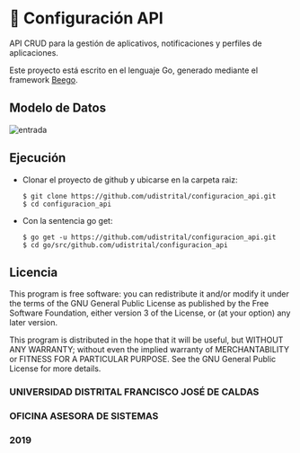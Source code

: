 # :bookmark_tabs: Configuración API

API CRUD para la gestión de aplicativos, notificaciones y perfiles de aplicaciones.  

Este proyecto está escrito en el lenguaje Go, generado mediante el framework [Beego](https://beego.me/).

## Modelo de Datos
![entrada](https://github.com/udistrital/configuracion_api/blob/dev/sql/configuracion_schema_v2.png)

## Ejecución

- Clonar el proyecto de github y ubicarse en la carpeta raiz:
  ```
  $ git clone https://github.com/udistrital/configuracion_api.git
  $ cd configuracion_api
  ```
- Con la sentencia go get:
  ```
  $ go get -u https://github.com/udistrital/configuracion_api.git
  $ cd go/src/github.com/udistrital/configuracion_api
  ```
  
## Licencia
This program is free software: you can redistribute it and/or modify it under the terms of the GNU General Public License as published by the Free Software Foundation, either version 3 of the License, or (at your option) any later version.

This program is distributed in the hope that it will be useful, but WITHOUT ANY WARRANTY; without even the implied warranty of MERCHANTABILITY or FITNESS FOR A PARTICULAR PURPOSE. See the GNU General Public License for more details.


### UNIVERSIDAD DISTRITAL FRANCISCO JOSÉ DE CALDAS
### OFICINA ASESORA DE SISTEMAS
### 2019

